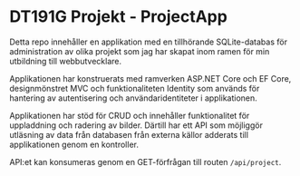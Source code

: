 # DT191G Projekt - ProjectApp
Detta repo innehåller en applikation med en tillhörande SQLite-databas för administration av olika projekt som jag har skapat inom ramen för min utbildning till webbutvecklare. 

Applikationen har konstruerats med ramverken ASP.NET Core och EF Core, designmönstret MVC och funktionaliteten Identity som används för hantering av autentisering och användaridentiteter i applikationen.

Applikationen har stöd för CRUD och innehåller funktionalitet för uppladdning och radering av bilder. Därtill har ett API som möjliggör utläsning av data från databasen från externa källor adderats till applikationen genom en kontroller. 

API:et kan konsumeras genom en GET-förfrågan till routen `/api/project`.